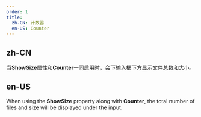 ```yaml
---
order: 1
title:
  zh-CN: 计数器
  en-US: Counter
---
```


## zh-CN

当**ShowSize**属性和**Counter**一同启用时，会下输入框下方显示文件总数和大小。

## en-US

When using the **ShowSize** property along with **Counter**, the total number of files and size will be displayed under the input.
